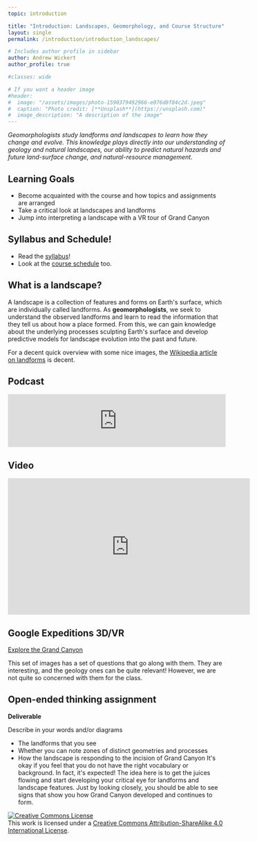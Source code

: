 ```yaml
---
topic: introduction

title: "Introduction: Landscapes, Geomorphology, and Course Structure"
layout: single
permalink: /introduction/introduction_landscapes/

# Includes author profile in sidebar
author: Andrew Wickert
author_profile: true

#classes: wide

# If you want a header image
#header:
#  image: "/assets/images/photo-1590379492966-e076d8f84c2d.jpeg"
#  caption: "Photo credit: [**Unsplash**](https://unsplash.com)"
#  image_description: "A description of the image"
---
```


*Geomorphologists study landforms and landscapes to learn how they change and evolve. This knowledge plays directly into our understanding of geology and natural landscapes, our ability to predict natural hazards and future land-surface change, and natural-resource management.*

## Learning Goals

* Become acquainted with the course and how topics and assignments are arranged
* Take a critical look at landscapes and landforms
* Jump into interpreting a landscape with a VR tour of Grand Canyon

## Syllabus and Schedule!

* Read the [syllabus](/syllabus/)!
* Look at the [course schedule](/schedule/) too.

## What is a landscape?

A landscape is a collection of features and forms on Earth's surface, which are individually called landforms. As **geomorphologists**, we seek to understand the observed landforms and learn to read the information that they tell us about how a place formed. From this, we can gain knowledge about the underlying processes sculpting Earth's surface and develop predictive models for landscape evolution into the past and future.

For a decent quick overview with some nice images, the [Wikipedia article on landforms](https://en.wikipedia.org/wiki/Landscape) is decent.

## Podcast

<iframe title="Introduction: Reading Landscapes" height="122" width="100%" style="border: none;" scrolling="no" data-name="pb-iframe-player" src="https://www.podbean.com/media/player/kctr4-e7be3a?from=pb6admin&download=1&version=1&auto=0&share=1&download=1&rtl=0&fonts=Helvetica&skin=1&pfauth=&btn-skin=107"></iframe>

## Video

<iframe width="560" height="315" src="https://www.youtube.com/embed/wQztytFSL7I" frameborder="0" allow="accelerometer; autoplay; encrypted-media; gyroscope; picture-in-picture" allowfullscreen></iframe>

## Google Expeditions 3D/VR

[Explore the Grand Canyon](https://expeditions.gle/fdl/wmPf)

This set of images has a set of questions that go along with them. They are interesting, and the geology ones can be quite relevant! However, we are not quite so concerned with them for the class.

## Open-ended thinking assignment

**Deliverable**

Describe in your words and/or diagrams
* The landforms that you see
* Whether you can note zones of distinct geometries and processes
* How the landscape is responding to the incision of Grand Canyon
It's okay if you feel that you do not have the right vocabulary or background. In fact, it's expected! The idea here is to get the juices flowing and start developing your critical eye for landforms and landscape features. Just by looking closely, you should be able to see signs that show you how Grand Canyon developed and continues to form.


<a rel="license" href="http://creativecommons.org/licenses/by-sa/4.0/"><img alt="Creative Commons License" style="border-width:0" src="https://i.creativecommons.org/l/by-sa/4.0/88x31.png" /></a><br />This work is licensed under a <a rel="license" href="http://creativecommons.org/licenses/by-sa/4.0/">Creative Commons Attribution-ShareAlike 4.0 International License</a>.
